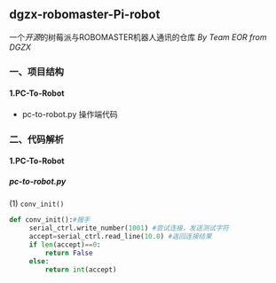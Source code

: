 ## dgzx-robomaster-Pi-robot
一个*开源*的树莓派与ROBOMASTER机器人通讯的仓库
*By Team EOR from DGZX*
### 一、项目结构
#### 1.PC-To-Robot
* pc-to-robot.py
操作端代码
####
### 二、代码解析

#### 1.PC-To-Robot

  ##### pc-to-robot.py

  (1) ``conv_init()``

```py
def conv_init():#握手
     serial_ctrl.write_number(1001) #尝试连接，发送测试字符
     accept=serial_ctrl.read_line(10.0) #返回连接结果
     if len(accept)==0:
         return False
     else:
         return int(accept)
```